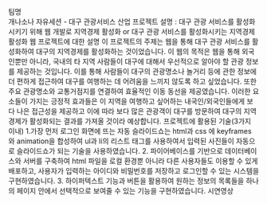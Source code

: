 팀명</br>
개나소나
자유세션 - 대구 관광서비스 산업
프로젝트 설명
: 대구 관광 서비스를 활성화시키기 위해 웹 개발로 지역경제 활성화 or 대구 관광 서비스를 활성화시키는 지역경제 활성화 웹
프로젝트에 대한 설명
이 프로젝트의 주제는 웹을 통해 대구 관광 서비스를 활성화하여 대구의 지역경제를 활성화하는 것이었습니다. 이 웹의 목적은 웹을 통해 외국인뿐만 아니라, 국내의 타 지역 사람들이 대구에 대해서 우선적으로 알아야 할 관광 정보를 제공하는 것입니다. 이를 통해 사람들이 대구의 관광명소나 놀거리 등에 관한 정보에 더 편하게 접근하여 대구를 여행하는 데 어려움을 느끼지 않도록 하고 싶었습니다. 또한 주요 관광명소와 교통거점지를 연결하여 효율적인 이동 동선을 제공였습니다. 이러한 요소들이 가지는 긍정적 효과들은 이 지역을 여행하고 싶어하는 내국인/외국인들에게 보다 나은 접근성을 제공하고 이에 따라 보다 많은 관광객이 대구를 방문하여 대구의 지역경제가 활성화되는 결과를 가져올 것이라 예상합니다.
프로젝트에 활용된 기술(3가지 이내)
1.가장 먼저 로그인 화면에 뜨는 자동 슬라이드쇼는 html과 css 에 keyframes 와  animation을 합성하여 ul과 li의 리스트 태그를 사용하여서 입력된 사진들이 자동으로 슬라이드쇼가 되는 기술을 사용하였습니다. 
2. 파이어베이스를 기반으로 데이터베이스와 서버를 구축하여 html 파일을 로컬 환경뿐 아니라 다른 사용자들도 이용할 수 있게 배포하고, 사용자가 입력하는 아이디와 비밀번호를 저장하고 로그인할 수 있는 시스템을 구현하였습니다.
3. 하이퍼텍스트 기능과 버튼을 활용하여 원하는 정보의 목록들을 하나의 페이지 안에서 선택적으로 보여줄 수 있는 기능을 구현하였습니다.
시연영상
